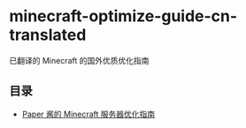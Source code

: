 # minecraft-optimize-guide-cn-translated
已翻译的 Minecraft 的国外优质优化指南

## 目录
* [Paper 酱的 Minecraft 服务器优化指南](/blob/main/paper-optimization.md)